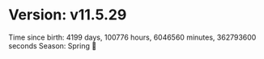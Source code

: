 # Version: v11.5.29
Time since birth: 4199 days, 100776 hours, 6046560 minutes, 362793600 seconds
Season: Spring 🌸
